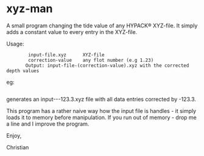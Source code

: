 # xyz-man

A small program changing the tide value of any HYPACK® XYZ-file. It simply adds a constant value to every entry in the XYZ-file.

Usage:
```xyz-man  input-file.xyz correction-value
        input-file.xyz      XYZ-file
        correction-value    any flot number (e.g 1.23)
       Output: input-file-(correction-value).xyz with the corrected depth values
```

eg:
```xyz-man  input.xyz -123.3
```
generates an input---123.3.xyz file with all data entries corrected by -123.3.


This program has a rather naive way how the input file is handles - it simply loads it to memory before manipulation. If you run out of memory - drop me a line and I improve the program.

Enjoy,

Christian
